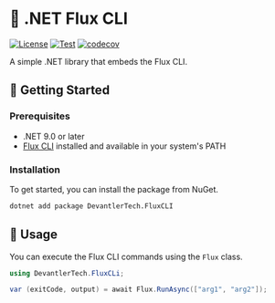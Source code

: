 # 🔁 .NET Flux CLI

[![License](https://img.shields.io/badge/License-Apache_2.0-blue.svg)](https://opensource.org/licenses/Apache-2.0)
[![Test](https://github.com/devantler-tech/dotnet-flux-cli/actions/workflows/test.yaml/badge.svg)](https://github.com/devantler-tech/dotnet-flux-cli/actions/workflows/test.yaml)
[![codecov](https://codecov.io/gh/devantler-tech/dotnet-flux-cli/graph/badge.svg?token=RhQPb4fE7z)](https://codecov.io/gh/devantler-tech/dotnet-flux-cli)

A simple .NET library that embeds the Flux CLI.

## 🚀 Getting Started

### Prerequisites

- .NET 9.0 or later
- [Flux CLI](https://fluxcd.io/docs/installation/) installed and available in your system's PATH

### Installation

To get started, you can install the package from NuGet.

```bash
dotnet add package DevantlerTech.FluxCLI
```

## 📝 Usage

You can execute the Flux CLI commands using the `Flux` class.

```csharp
using DevantlerTech.FluxCLi;

var (exitCode, output) = await Flux.RunAsync(["arg1", "arg2"]);
```
